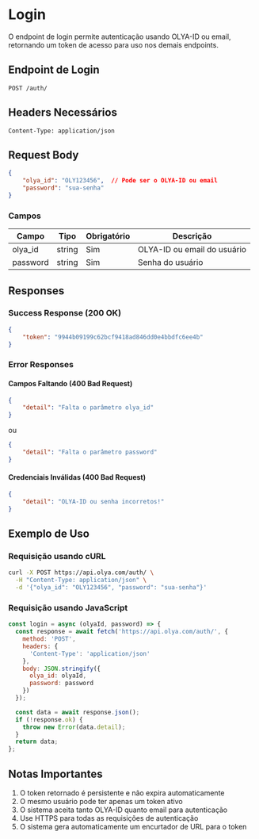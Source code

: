 # Login

O endpoint de login permite autenticação usando OLYA-ID ou email, retornando um token de acesso para uso nos demais endpoints.

## Endpoint de Login

`POST /auth/`

## Headers Necessários

```http
Content-Type: application/json
```

## Request Body

```json
{
    "olya_id": "OLY123456",  // Pode ser o OLYA-ID ou email
    "password": "sua-senha"
}
```

### Campos

| Campo | Tipo | Obrigatório | Descrição |
|-------|------|-------------|-----------|
| olya_id | string | Sim | OLYA-ID ou email do usuário |
| password | string | Sim | Senha do usuário |

## Responses

### Success Response (200 OK)

```json
{
    "token": "9944b09199c62bcf9418ad846dd0e4bbdfc6ee4b"
}
```

### Error Responses

#### Campos Faltando (400 Bad Request)
```json
{
    "detail": "Falta o parâmetro olya_id"
}
```
ou
```json
{
    "detail": "Falta o parâmetro password"
}
```

#### Credenciais Inválidas (400 Bad Request)
```json
{
    "detail": "OLYA-ID ou senha incorretos!"
}
```

## Exemplo de Uso

### Requisição usando cURL
```bash
curl -X POST https://api.olya.com/auth/ \
  -H "Content-Type: application/json" \
  -d '{"olya_id": "OLY123456", "password": "sua-senha"}'
```

### Requisição usando JavaScript
```javascript
const login = async (olyaId, password) => {
  const response = await fetch('https://api.olya.com/auth/', {
    method: 'POST',
    headers: {
      'Content-Type': 'application/json'
    },
    body: JSON.stringify({
      olya_id: olyaId,
      password: password
    })
  });

  const data = await response.json();
  if (!response.ok) {
    throw new Error(data.detail);
  }
  return data;
};
```

## Notas Importantes

1. O token retornado é persistente e não expira automaticamente
2. O mesmo usuário pode ter apenas um token ativo
3. O sistema aceita tanto OLYA-ID quanto email para autenticação
4. Use HTTPS para todas as requisições de autenticação
5. O sistema gera automaticamente um encurtador de URL para o token